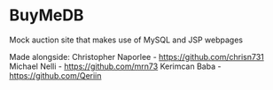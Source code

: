 # BuyMeDB
Mock auction site that makes use of MySQL and JSP webpages

Made alongside:
  Christopher Naporlee - https://github.com/chrisn731
  Michael Nelli - https://github.com/mrn73
  Kerimcan Baba - https://github.com/Qeriin
